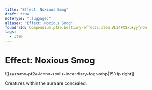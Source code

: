 ```yaml
---
title: "Effect: Noxious Smog"
draft: true
noteType: ":luggage:"
aliases: "Effect: Noxious Smog"
foundryId: Compendium.pf2e.bestiary-effects.Item.AL14FXSxpKyyfnOn
tags:
  - Item
---
```


# Effect: Noxious Smog
![[systems-pf2e-icons-spells-incendiary-fog.webp|150 lp right]]

Creatures within the aura are concealed.
